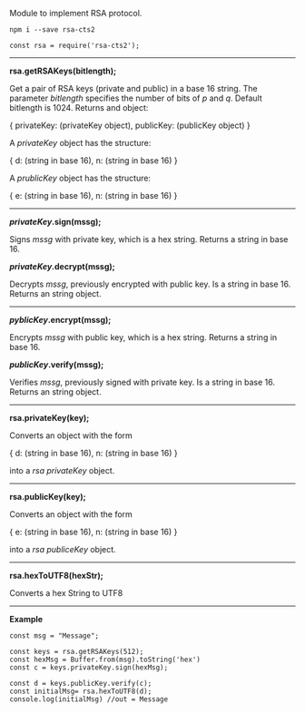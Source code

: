 Module to implement RSA protocol.



```
npm i --save rsa-cts2
```


```
const rsa = require('rsa-cts2');
```

-----------------------------------

**rsa.getRSAKeys(bitlength);**

Get a pair of RSA keys (private and public) in a base 16 string. The parameter *bitlength* specifies the number of bits of *p* and *q*. Default bitlength is 1024. Returns and object:

{
    privateKey: (privateKey object),
    publicKey:  (publicKey object)
}

A *privateKey* object has the structure:

{
    d: (string in base 16),
    n: (string in base 16)
}

A *prublicKey* object has the structure:

{
    e: (string in base 16),
    n: (string in base 16)
}

-----------------------------------

**_privateKey_.sign(mssg);**

Signs *mssg* with private key, which is a hex string. Returns a string in base 16.

**_privateKey_.decrypt(mssg);**

Decrypts *mssg*, previously encrypted with public key. Is a string in base 16. Returns an string object.

-----------------------------------

**_pyblicKey_.encrypt(mssg);**

Encrypts *mssg* with public key, which is a hex string. Returns a string in base 16.

**_publicKey_.verify(mssg);**

Verifies *mssg*, previously signed with private key. Is a string in base 16. Returns an string object.

-----------------------------------

**rsa.privateKey(key);**

Converts an object with the form

{
    d: (string in base 16),
    n: (string in base 16)
}

into a *rsa privateKey* object.

-----------------------------------

**rsa.publicKey(key);**

Converts an object with the form

{
    e: (string in base 16),
    n: (string in base 16)
}

into a *rsa publiceKey* object.

-----------------------------------

**rsa.hexToUTF8(hexStr);**

Converts a hex String to UTF8

-----------------------------------

**Example**

```
const msg = "Message";

const keys = rsa.getRSAKeys(512);
const hexMsg = Buffer.from(msg).toString('hex')
const c = keys.privateKey.sign(hexMsg);

const d = keys.publicKey.verify(c);
const initialMsg= rsa.hexToUTF8(d);
console.log(initialMsg) //out = Message
```